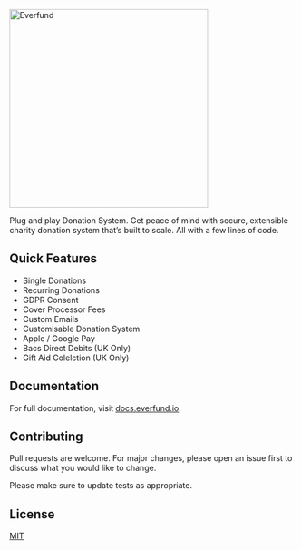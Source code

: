 <p>
    <a href="https://docs.everfund.io/" target="_blank">
      <img alt="Everfund" width="350" src="https://ik.imagekit.io/everfund/everfund-sticker_U4p0fY8gw.svg">
    </a>
</p>

Plug and play Donation System.
Get peace of mind with secure, extensible charity donation system that’s built to scale. All with a few lines of code.

## Quick Features

- Single Donations
- Recurring Donations
- GDPR Consent
- Cover Processor Fees
- Custom Emails
- Customisable Donation System
- Apple / Google Pay
- Bacs Direct Debits (UK Only)
- Gift Aid Colelction (UK Only)

## Documentation

For full documentation, visit [docs.everfund.io](https://docs.everfund.io).

## Contributing

Pull requests are welcome. For major changes, please open an issue first to discuss what you would like to change.

Please make sure to update tests as appropriate.

## License

[MIT](https://choosealicense.com/licenses/mit/)
